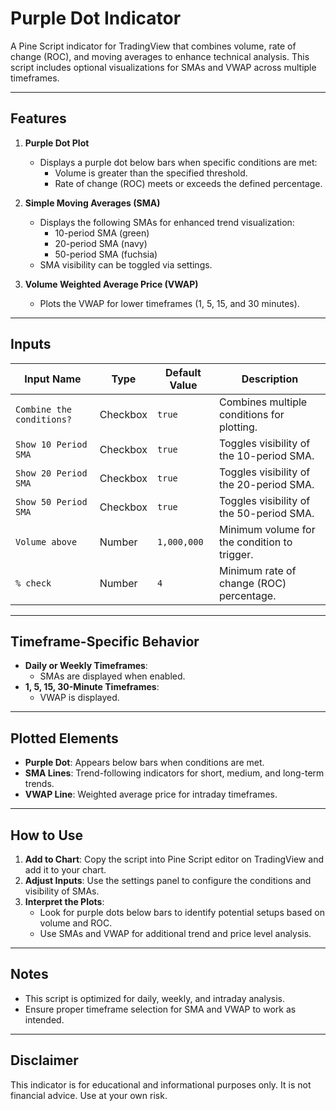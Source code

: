 # Purple Dot Indicator

A Pine Script indicator for TradingView that combines volume, rate of change (ROC), and moving averages to enhance technical analysis. This script includes optional visualizations for SMAs and VWAP across multiple timeframes.

---

## Features

1. **Purple Dot Plot**

    - Displays a purple dot below bars when specific conditions are met:
        - Volume is greater than the specified threshold.
        - Rate of change (ROC) meets or exceeds the defined percentage.

2. **Simple Moving Averages (SMA)**

    - Displays the following SMAs for enhanced trend visualization:
        - 10-period SMA (green)
        - 20-period SMA (navy)
        - 50-period SMA (fuchsia)
    - SMA visibility can be toggled via settings.

3. **Volume Weighted Average Price (VWAP)**
    - Plots the VWAP for lower timeframes (1, 5, 15, and 30 minutes).

---

## Inputs

| Input Name                | Type     | Default Value | Description                                  |
| ------------------------- | -------- | ------------- | -------------------------------------------- |
| `Combine the conditions?` | Checkbox | `true`        | Combines multiple conditions for plotting.   |
| `Show 10 Period SMA`      | Checkbox | `true`        | Toggles visibility of the 10-period SMA.     |
| `Show 20 Period SMA`      | Checkbox | `true`        | Toggles visibility of the 20-period SMA.     |
| `Show 50 Period SMA`      | Checkbox | `true`        | Toggles visibility of the 50-period SMA.     |
| `Volume above`            | Number   | `1,000,000`   | Minimum volume for the condition to trigger. |
| `% check`                 | Number   | `4`           | Minimum rate of change (ROC) percentage.     |

---

## Timeframe-Specific Behavior

-   **Daily or Weekly Timeframes**:
    -   SMAs are displayed when enabled.
-   **1, 5, 15, 30-Minute Timeframes**:
    -   VWAP is displayed.

---

## Plotted Elements

-   **Purple Dot**: Appears below bars when conditions are met.
-   **SMA Lines**: Trend-following indicators for short, medium, and long-term trends.
-   **VWAP Line**: Weighted average price for intraday timeframes.

---

## How to Use

1. **Add to Chart**: Copy the script into Pine Script editor on TradingView and add it to your chart.
2. **Adjust Inputs**: Use the settings panel to configure the conditions and visibility of SMAs.
3. **Interpret the Plots**:
    - Look for purple dots below bars to identify potential setups based on volume and ROC.
    - Use SMAs and VWAP for additional trend and price level analysis.

---

## Notes

-   This script is optimized for daily, weekly, and intraday analysis.
-   Ensure proper timeframe selection for SMA and VWAP to work as intended.

---

## Disclaimer

This indicator is for educational and informational purposes only. It is not financial advice. Use at your own risk.
